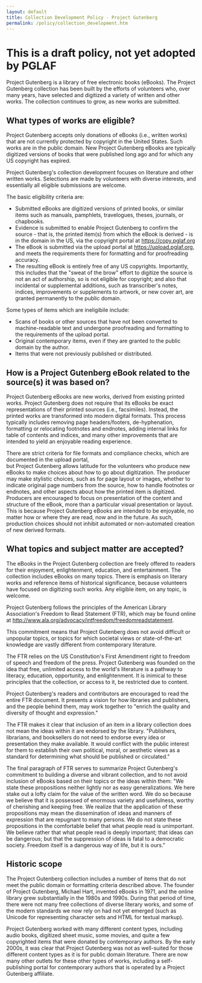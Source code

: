 ```yaml
---
layout: default
title: Collection Development Policy - Project Gutenberg
permalink: /policy/collection_development.htm
---
```


# This is a draft policy, not yet adopted by PGLAF

Project Gutenberg is a library of free electronic books (eBooks).
The Project Gutenberg collection has been built by the efforts of volunteers who, 
over many years, have selected and digitized a variety of written and other works. The
collection continues to grow, as new works are submitted.

## What types of works are eligible?

Project Gutenberg accepts only donations of eBooks (i.e., written works) that are not 
currently protected by copyright in the United States. Such works are in the public domain.
New Project Gutenberg eBooks are typically digitized versions of books that were published
long ago and for which any US copyright has expired.

Project Gutenberg's collection development focuses on literature and other written works. 
Selections are made by volunteers with diverse interests, and essentially all eligible
submissions are welcome.

The basic eligibility criteria are:
- Submitted eBooks are digitized versions of printed books, or similar items such as manuals,
pamphlets, travelogues, theses, journals, or chapbooks.
- Evidence is submitted to enable Project Gutenberg to confirm the source - that is, the 
printed item(s) from which the eBook is derived - is in the 
domain in the US, 
via the copyright portal at https://copy.pglaf.org
- The eBook is submitted via the upload portal at https://upload.pglaf.org, and meets the 
requirements there for formatting and for proofreading accuracy.
- The resulting eBook is entirely free of any US copyrights. Importantly, this includes
that the "sweat of the brow" effort to digitize the source is not an act of authorship, so
is not eligible for copyright; and also that incidental or supplemental additions, such 
as transcriber's notes, indices, improvements or supplements to artwork, or new cover art,
are granted permanently to the public domain.

Some types of items which are ineligibile include:
- Scans of books or other sources that have not been converted to machine-readable text and
undergone proofreading and formatting to the requirements of the upload portal.
- Original contemporary items, even if they are granted to the public domain by the author.
- Items that were not previously published or distributed.

## How is a Project Gutenberg eBook related to the source(s) it was based on?

Project Gutenberg eBooks are new works, derived from existing printed works. Project Gutenberg does not 
require that its eBooks be exact representations of their printed sources (i.e., facsimiles). Instead,
the printed works are transformed into modern digital formats. This process typically includes
removing page headers/footers, de-hyphenation, formatting or relocating footnotes and endnotes, 
adding internal links for table of contents and indices, and many other improvements that are
intended to yield an enjoyable reading experience.

There are strict criteria for file formats and compliance checks, which are documented in the upload portal,  
but Project Gutenberg allows latitude for the volunteers who produce new eBooks to make choices about
how to go about digitization. The producer may make stylistic choices, such
as for page layout or images, whether to indicate original page numbers from the source, how to handle
footnotes or endnotes, and other aspects about how the printed item is digitized. Producers are 
encouraged to focus on presentation of the content and structure of the eBook, more than a particular
visual presentation or layout. This is because Project Gutenberg eBooks are intended to be enjoyable, no
matter how or where they are read, now and in the future. As such, production choices should not 
inhibit automated or non-automated creation of new derived formats.

## What topics and subject matter are accepted?

The eBooks in the Project Gutenberg collection are freely offered to readers for their enjoyment, enlightenment,
education, and entertainment. The collection includes eBooks on many topics. There is emphasis on
literary works and reference items of historical significance, because volunteers have focused
on digitizing such works. Any eligible item, on any topic, is welcome.

Project Gutenberg follows the principles of the American Library Association's
Freedom to Read Statement (FTR), which may be found online at http://www.ala.org/advocacy/intfreedom/freedomreadstatement.

This commitment means that Project Gutenberg does not avoid difficult or unpopular topics, or topics 
for which societal views or state-of-the-art knowledge are vastly different from contemporary literature.

The FTR relies on the US Constitution's First Amendment right to freedom of speech and freedom of the press. 
Project Gutenberg was founded on the idea that free, unlimited access to the world's literature is a
pathway to literacy, education, opportunity, and enlightenment. It is inimical to these principles that the collection,
or access to it, be restricted due to content.

Project Gutenberg's readers and contributors are encouraged to read the entire FTR document. It presents
a vision for how libraries and publishers, and the people behind them, may work together to "enrich
the quality and diversity of thought and expression." 

The FTR makes it clear that inclusion of an item in a library collection does not mean the ideas within
it are endorsed by the library. "Publishers, librarians, and booksellers do not need to endorse every idea or presentation they make available. It would conflict with the public interest for them to establish their own political, moral, or aesthetic views as a standard for determining what should be published or circulated."

The final paragraph of FTR serves to summarize Project Gutenberg's commitment to building a diverse and vibrant
collection, and to not avoid inclusion of eBooks based on their topics or the ideas within them:
"We state these propositions neither lightly nor as easy generalizations. We here stake out a lofty claim for the value of the written word. We do so because we believe that it is possessed of enormous variety and usefulness, worthy of cherishing and keeping free. We realize that the application of these propositions may mean the dissemination of ideas and manners of expression that are repugnant to many persons. We do not state these propositions in the comfortable belief that what people read is unimportant. We believe rather that what people read is deeply important; that ideas can be dangerous; but that the suppression of ideas is fatal to a democratic society. Freedom itself is a dangerous way of life, but it is ours."


## Historic scope

The Project Gutenberg collection includes a number of items that do not meet the public domain or formatting criteria described above.
The founder of Project Gutenberg, Michael Hart, invented eBooks in 1971, and the online library grew substantially
in the 1980s and 1990s. During that period of time, there were not many free collections of diverse literary works, and some of
the modern standards we now rely on had not yet emerged (such as Unicode for representing character sets and HTML
for textual markup).

Project Gutenberg worked with many different content types, including audio books, digitized sheet music, some
movies, and quite a few copyrighted items that were donated by contemporary authors. By the early 2000s, it was
clear that Project Gutenberg was not as well-suited for those different content types as it is for public
domain literature. There are now many other outlets for these other types of works, including a self-publishing portal 
for contemporary authors that is operated by a Project Gutenberg affiliate.
